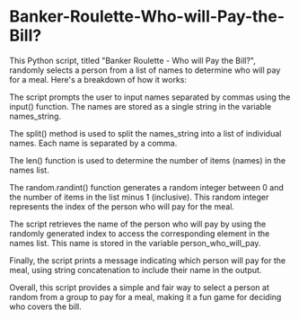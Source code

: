 # Banker-Roulette-Who-will-Pay-the-Bill?

This Python script, titled "Banker Roulette - Who will Pay the Bill?", randomly selects a person from a list of names to determine who will pay for a meal. Here's a breakdown of how it works:

The script prompts the user to input names separated by commas using the input() function. The names are stored as a single string in the variable names_string.

The split() method is used to split the names_string into a list of individual names. Each name is separated by a comma.

The len() function is used to determine the number of items (names) in the names list.

The random.randint() function generates a random integer between 0 and the number of items in the list minus 1 (inclusive). This random integer represents the index of the person who will pay for the meal.

The script retrieves the name of the person who will pay by using the randomly generated index to access the corresponding element in the names list. This name is stored in the variable person_who_will_pay.

Finally, the script prints a message indicating which person will pay for the meal, using string concatenation to include their name in the output.

Overall, this script provides a simple and fair way to select a person at random from a group to pay for a meal, making it a fun game for deciding who covers the bill.
